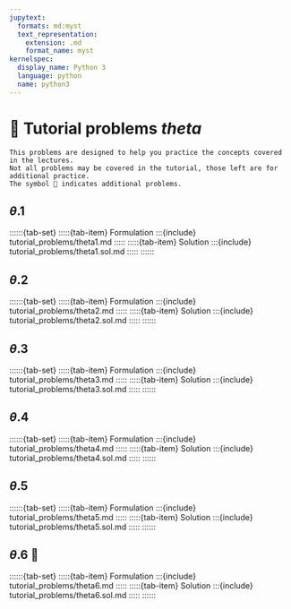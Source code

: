 ```yaml
---
jupytext:
  formats: md:myst
  text_representation:
    extension: .md
    format_name: myst
kernelspec:
  display_name: Python 3
  language: python
  name: python3
---
```


# 🔬 Tutorial problems *theta*

```{note}
This problems are designed to help you practice the concepts covered in the lectures.
Not all problems may be covered in the tutorial, those left are for additional practice.
The symbol 🍹 indicates additional problems.
```

## $\theta$.1

::::::{tab-set}
:::::{tab-item} Formulation
:::{include} tutorial_problems/theta1.md
:::::
:::::{tab-item} Solution
:::{include} tutorial_problems/theta1.sol.md
:::::
::::::

## $\theta$.2

::::::{tab-set}
:::::{tab-item} Formulation
:::{include} tutorial_problems/theta2.md
:::::
:::::{tab-item} Solution
:::{include} tutorial_problems/theta2.sol.md
:::::
::::::

## $\theta$.3

::::::{tab-set}
:::::{tab-item} Formulation
:::{include} tutorial_problems/theta3.md
:::::
:::::{tab-item} Solution
:::{include} tutorial_problems/theta3.sol.md
:::::
::::::

## $\theta$.4

::::::{tab-set}
:::::{tab-item} Formulation
:::{include} tutorial_problems/theta4.md
:::::
:::::{tab-item} Solution
:::{include} tutorial_problems/theta4.sol.md
:::::
::::::

## $\theta$.5

::::::{tab-set}
:::::{tab-item} Formulation
:::{include} tutorial_problems/theta5.md
:::::
:::::{tab-item} Solution
:::{include} tutorial_problems/theta5.sol.md
:::::
::::::

## $\theta$.6 🍹

::::::{tab-set}
:::::{tab-item} Formulation
:::{include} tutorial_problems/theta6.md
:::::
:::::{tab-item} Solution
:::{include} tutorial_problems/theta6.sol.md
:::::
::::::
